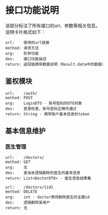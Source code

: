 # 接口功能说明
该部分标注了所有接口的url、参数等相关信息。  
说明卡片格式如下：
```
url:    使用的url链接
method: 请求方法
arg:    形参功能
des:    接口功能描述
return: 返回值携带数据说明（Result.data中的数据）
```
## 鉴权模块
```
url:    /auth/
method: POST
arg:    LoginDTO - 账号密码的DTO对象
des:    登录检查，账号密码正确可通过
return: String - 携带账户基本信息的token
```
## 基本信息维护
### 医生管理
```
url:    /doctors/
method: GET
arg:    无
des:    查询未逻辑删除的医生的基本信息
return: List<DoctorDTO> - 医生信息结果集
```
```
url:    /doctors/{id}
method: DELETE
arg:    int - doctor表待删除医生的主键id
des:    逻辑删除某用户
return: 无
```